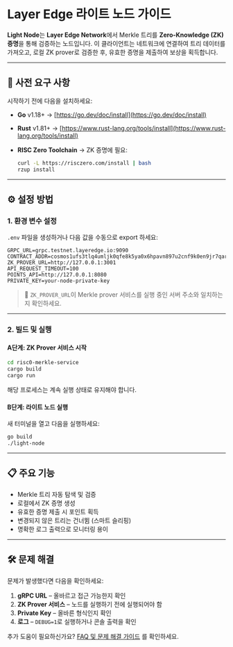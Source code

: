# Layer Edge 라이트 노드 가이드

**Light Node**는 **Layer Edge Network**에서 Merkle 트리를 **Zero-Knowledge (ZK) 증명**을 통해 검증하는 노드입니다. 이 클라이언트는 네트워크에 연결하여 트리 데이터를 가져오고, 로컬 ZK prover로 검증한 후, 유효한 증명을 제출하여 보상을 획득합니다.

---

## 🔧 사전 요구 사항

시작하기 전에 다음을 설치하세요:

* **Go** v1.18+ → [https://go.dev/doc/install](https://go.dev/doc/install)
* **Rust** v1.81+ → [https://www.rust-lang.org/tools/install](https://www.rust-lang.org/tools/install)
* **RISC Zero Toolchain** → ZK 증명에 필요:

  ```bash
  curl -L https://risczero.com/install | bash
  rzup install
  ```

---

## ⚙️ 설정 방법

### 1. 환경 변수 설정

`.env` 파일을 생성하거나 다음 값을 수동으로 export 하세요:

```env
GRPC_URL=grpc.testnet.layeredge.io:9090
CONTRACT_ADDR=cosmos1ufs3tlq4umljk0qfe8k5ya0x6hpavn897u2cnf9k0en9jr7qarqqt56709
ZK_PROVER_URL=http://127.0.0.1:3001
API_REQUEST_TIMEOUT=100
POINTS_API=http://127.0.0.1:8080
PRIVATE_KEY=your-node-private-key
```

> 📌 `ZK_PROVER_URL`이 Merkle prover 서비스를 실행 중인 서버 주소와 일치하는지 확인하세요.

---

### 2. 빌드 및 실행

#### A단계: ZK Prover 서비스 시작

```bash
cd risc0-merkle-service
cargo build
cargo run
```

해당 프로세스는 계속 실행 상태로 유지해야 합니다.

#### B단계: 라이트 노드 실행

새 터미널을 열고 다음을 실행하세요:

```bash
go build
./light-node
```

---

## 📋 주요 기능

* Merkle 트리 자동 탐색 및 검증
* 로컬에서 ZK 증명 생성
* 유효한 증명 제출 시 포인트 획득
* 변경되지 않은 트리는 건너뜀 (스마트 슬리핑)
* 명확한 로그 출력으로 모니터링 용이

---

## 🛠 문제 해결

문제가 발생했다면 다음을 확인하세요:

1. **gRPC URL** – 올바르고 접근 가능한지 확인
2. **ZK Prover 서비스** – 노드를 실행하기 전에 실행되어야 함
3. **Private Key** – 올바른 형식인지 확인
4. **로그** – `DEBUG=1`로 실행하거나 콘솔 출력을 확인

추가 도움이 필요하신가요? [FAQ 및 문제 해결 가이드](https://docs.layeredge.io/introduction/developer-guide/run-a-node/faq-and-troubleshooting-guide) 를 확인하세요.
